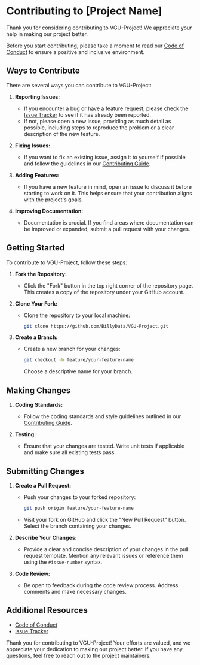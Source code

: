 # Contributing to [Project Name]

Thank you for considering contributing to VGU-Project! We appreciate your help in making our project better.

Before you start contributing, please take a moment to read our [Code of Conduct](CODE_OF_CONDUCT.md) to ensure a positive and inclusive environment.

## Ways to Contribute

There are several ways you can contribute to VGU-Project:

1. **Reporting Issues:**
   - If you encounter a bug or have a feature request, please check the [Issue Tracker](https://github.com/BillyData/VGU-Project/issues) to see if it has already been reported.
   - If not, please open a new issue, providing as much detail as possible, including steps to reproduce the problem or a clear description of the new feature.

2. **Fixing Issues:**
   - If you want to fix an existing issue, assign it to yourself if possible and follow the guidelines in our [Contributing Guide](CONTRIBUTING.md).

3. **Adding Features:**
   - If you have a new feature in mind, open an issue to discuss it before starting to work on it. This helps ensure that your contribution aligns with the project's goals.

4. **Improving Documentation:**
   - Documentation is crucial. If you find areas where documentation can be improved or expanded, submit a pull request with your changes.

## Getting Started

To contribute to VGU-Project, follow these steps:

1. **Fork the Repository:**
   - Click the "Fork" button in the top right corner of the repository page. This creates a copy of the repository under your GitHub account.

2. **Clone Your Fork:**
   - Clone the repository to your local machine:
     ```bash
     git clone https://github.com/BillyData/VGU-Project.git
     ```


3. **Create a Branch:**
   - Create a new branch for your changes:
     ```bash
     git checkout -b feature/your-feature-name
     ```
     Choose a descriptive name for your branch.

## Making Changes

1. **Coding Standards:**
   - Follow the coding standards and style guidelines outlined in our [Contributing Guide](CONTRIBUTING.md).

2. **Testing:**
   - Ensure that your changes are tested. Write unit tests if applicable and make sure all existing tests pass.

## Submitting Changes

1. **Create a Pull Request:**
   - Push your changes to your forked repository:
     ```bash
     git push origin feature/your-feature-name
     ```
   - Visit your fork on GitHub and click the "New Pull Request" button. Select the branch containing your changes.

2. **Describe Your Changes:**
   - Provide a clear and concise description of your changes in the pull request template. Mention any relevant issues or reference them using the `#issue-number` syntax.

3. **Code Review:**
   - Be open to feedback during the code review process. Address comments and make necessary changes.

## Additional Resources

- [Code of Conduct](CODE_OF_CONDUCT.md)
- [Issue Tracker](https://github.com/BillyData/VGU-Project/issues)

Thank you for contributing to VGU-Project! Your efforts are valued, and we appreciate your dedication to making our project better. If you have any questions, feel free to reach out to the project maintainers.
